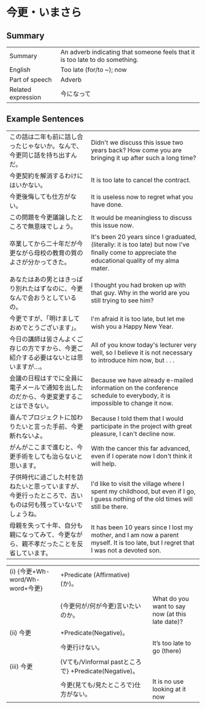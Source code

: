 # 今更・いまさら

## Summary

<table><tr>   <td>Summary</td>   <td>An adverb indicating that someone feels that it is too late to do something.</td></tr><tr>   <td>English</td>   <td>Too late (for/to ~); now</td></tr><tr>   <td>Part of speech</td>   <td>Adverb</td></tr><tr>   <td>Related expression</td>   <td>今になって</td></tr></table>

## Example Sentences

<table><tr>   <td>この話は二年も前に話し合ったじゃないか。なんで、今更同じ話を持ち出すんだ。</td>   <td>Didn't we discuss this issue two years back? How come you are bringing it up after such a long time?</td></tr><tr>   <td>今更契約を解消するわけにはいかない。</td>   <td>It is too late to cancel the contract.</td></tr><tr>   <td>今更後悔しても仕方がない。</td>   <td>It is useless now to regret what you have done.</td></tr><tr>   <td>この問題を今更議論したところで無意味でしょう。</td>   <td>It would be meaningless to discuss this issue now.</td></tr><tr>   <td>卒業してから二十年だが今更ながら母校の教育の質のよさが分かってきた。</td>   <td>It's been 20 years since I graduated, (literally: it is too late) but now l've ﬁnally come to appreciate the educational quality of my alma mater.</td></tr><tr>   <td>あなたはあの男とはきっぱり別れたはずなのに、今更なんで会おうとしているの。</td>   <td>I thought you had broken up with that guy. Why in the world are you still trying to see him?</td></tr><tr>   <td>今更ですが、「明けましておめでとうございます」。</td>   <td>I'm afraid it is too late, but let me wish you a Happy New Year.</td></tr><tr>   <td>今日の講師は皆さんよくご存じの方ですから、今更ご紹介する必要はないとは思いますが…。</td>   <td>All of you know today's lecturer very well, so I believe it is not necessary to introduce him now, but . . .</td></tr><tr>   <td>会議の日程はすでに全員に電子メールで通知を出したのだから、今更変更することはできない。</td>   <td>Because we have already e-mailed information on the conference schedule to everybody, it is impossible to change it now.</td></tr><tr>   <td>喜んでプロジェクトに加わりたいと言った手前、今更断れないよ。</td>   <td>Because I told them that I would participate in the project with great pleasure, I can't decline now.</td></tr><tr>   <td>がんがここまで進むと、今更手術をしても治らないと思います。</td>   <td>With the cancer this far advanced, even if I operate now I don't think it will help.</td></tr><tr>   <td>子供時代に過ごした村を訪ねたいと思っていますが、今更行ったところで、古いものは何も残っていないでしょうね。</td>   <td>I'd like to visit the village where I spent my childhood, but even if I go, I guess nothing of the old times will still be there.</td></tr><tr>   <td>母親を失って十年、自分も親になってみて、今更ながら、親不孝だったことを反省しています。</td>   <td>It has been 10 years since I lost my mother, and I am now a parent myself. It is too late, but I regret that I was not a devoted son.</td></tr></table>

<table class="table"><tbody><tr class="tr head"><td class="td"><span class="numbers">(i)</span> <span class="bold">{</span><span class="concept">今更</span><span class="bold">+Wh-word/Wh-word+</span><span class="concept">今更</span><span class="bold">}</span></td><td class="td"><span class="concept"></span><span>+Predicate (Affirmative)(か)。</span></td><td class="td"></td></tr><tr class="tr"><td class="td"></td><td class="td"><span>{</span><span class="concept">今更</span><span>何が/何が</span><span class="concept">今更</span><span>}言いたいのか。</span></td><td class="td"><span>What do you want to say now (at this late date)?</span></td></tr><tr class="tr head"><td class="td"><span class="numbers">(ii)</span> <span class="concept">今更</span></td><td class="td"><span class="concept"></span><span>+Predicate(Negative)。</span></td><td class="td"></td></tr><tr class="tr"><td class="td"></td><td class="td"><span class="concept">今更</span><span>行けない。</span></td><td class="td"><span>It’s too late to go (there)</span> </td></tr><tr class="tr head"><td class="td"><span class="numbers">(iii)</span> <span class="concept">今更</span></td><td class="td"><span class="concept"></span><span>{Vても/Vinformal pastところで} +Predicate(Negative)。</span></td><td class="td"></td></tr><tr class="tr"><td class="td"></td><td class="td"><span class="concept">今更</span><span>{見ても/見たところで}仕方がない。</span></td><td class="td"><span>It is no use looking at it now</span></td></tr></tbody></table>

